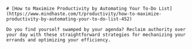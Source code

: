 
    # [How to Maximize Productivity by Automating Your To-Do List](https://www.mindhaste.com/t/productivity/how-to-maximize-productivity-by-automating-your-to-do-list-452)

    Do you find yourself swamped by your agenda? Reclaim authority over your day with these straightforward strategies for mechanizing your errands and optimizing your efficiency.
    